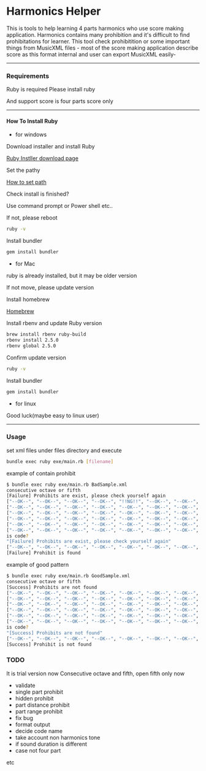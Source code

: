 # Harmonics Helper

This is tools to help learning 4 parts harmonics who use score making application.
Harmonics contains many prohibition and it's difficult to find prohibitations for learner.
This tool check prohibitition or some important things from MusicXML files - most of the score making application describe score as this format internal and user can export MusicXML easily-

---

### Requirements

Ruby is required
Please install ruby

And support score is four parts score only

---

#### How To Install Ruby

- for windows

Download installer and install Ruby

[Ruby Instller download page](https://rubyinstaller.org/)

Set the pathy

[How to set path](https://www.computerhope.com/issues/ch000549.htm)

Check install is finished?

Use command prompt or Power shell etc..

If not, please reboot

```sh
ruby -v
```

Install bundler

```sh
gem install bundler
```

- for Mac

ruby is already installed, but it may be older version

If not move, please update version


Install homebrew

[Homebrew](https://brew.sh/)

Install rbenv and update Ruby version

```sh
brew install rbenv ruby-build
rbenv install 2.5.0
rbenv global 2.5.0
```

Confirm update version

```sh
ruby -v
```

Install bundler

```sh
gem install bundler
```

- for linux

Good luck(maybe easy to linux user)

---

### Usage

set xml files under files directory and execute

```sh
bundle exec ruby exe/main.rb [filename]
```

example of contain prohibit

```sh
$ bundle exec ruby exe/main.rb BadSample.xml
consecutive octave or fifth
[Failure] Prohibits are exist, please check yourself again
["--OK--", "--OK--", "--OK--", "--OK--", "!!NG!!", "--OK--", "--OK--", "--OK--", "!!NG!!", "--OK--"]
["--OK--", "--OK--", "--OK--", "--OK--", "--OK--", "--OK--", "--OK--", "--OK--", "--OK--", "--OK--"]
["--OK--", "--OK--", "--OK--", "--OK--", "--OK--", "--OK--", "--OK--", "--OK--", "!!NG!!", "--OK--"]
["--OK--", "--OK--", "--OK--", "--OK--", "--OK--", "--OK--", "--OK--", "--OK--", "--OK--", "--OK--"]
["--OK--", "--OK--", "--OK--", "--OK--", "--OK--", "--OK--", "--OK--", "--OK--", "--OK--", "--OK--"]
["--OK--", "--OK--", "--OK--", "--OK--", "--OK--", "--OK--", "--OK--", "--OK--", "--OK--", "--OK--"]
is code?
"[Failure] Prohibits are exist, please check yourself again"
["--OK--", "--OK--", "--OK--", "--OK--", "--OK--", "--OK--", "--OK--", "--OK--", "!!NG!!", "--OK--"]
[Failure] Prohibit is found
```

example of good pattern

```sh
$ bundle exec ruby exe/main.rb GoodSample.xml
consecutive octave or fifth
[Success] Prohibits are not found
["--OK--", "--OK--", "--OK--", "--OK--", "--OK--", "--OK--", "--OK--", "--OK--"]
["--OK--", "--OK--", "--OK--", "--OK--", "--OK--", "--OK--", "--OK--", "--OK--"]
["--OK--", "--OK--", "--OK--", "--OK--", "--OK--", "--OK--", "--OK--", "--OK--"]
["--OK--", "--OK--", "--OK--", "--OK--", "--OK--", "--OK--", "--OK--", "--OK--"]
["--OK--", "--OK--", "--OK--", "--OK--", "--OK--", "--OK--", "--OK--", "--OK--"]
["--OK--", "--OK--", "--OK--", "--OK--", "--OK--", "--OK--", "--OK--", "--OK--"]
is code?
"[Success] Prohibits are not found"
["--OK--", "--OK--", "--OK--", "--OK--", "--OK--", "--OK--", "--OK--", "--OK--"]
[Success] Prohibit is not found
```


### TODO

It is trial version now
Consecutive octave and fifth, open fifth only now

- validate
- single part prohibit
- hidden prohibit
- part distance prohibit
- part range prohibit
- fix bug
- format output
- decide code name
- take account non harmonics tone
- if sound duration is different
- case not four part

etc